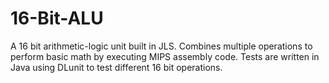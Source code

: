 # 16-Bit-ALU
A 16 bit arithmetic-logic unit built in JLS. Combines multiple operations to perform basic math by executing MIPS assembly code. Tests are written in Java using DLunit to test different 16 bit operations. 
